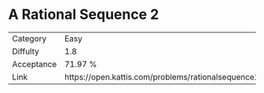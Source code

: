 # A Rational Sequence 2

<table>
    <tr>
        <td>Category</td>
        <td>Easy</td>
    </tr>
    <tr>
        <td>Diffulty</td>
        <td>1.8</td>
    </tr>
    <tr>
        <td>Acceptance</td>
        <td>71.97 %</td>
    </tr>
    <tr>
        <td>Link</td>
        <td>https://open.kattis.com/problems/rationalsequence2</td>
    </tr>
</table>